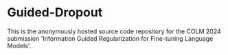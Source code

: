 # Guided-Dropout
This is the anonymously hosted source code repository for the COLM 2024 submission 'Information Guided Regularization for Fine-tuning Language Models'.
